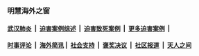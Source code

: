 
### 明慧海外之窗

####  [武汉肺炎](indexes/365.md?t=07121201) &nbsp;|&nbsp;  [迫害案例综述](indexes/328.md?t=07121201) &nbsp;|&nbsp; [迫害致死案例](indexes/277.md?t=07121201)  &nbsp;|&nbsp; [更多迫害案例](indexes/81.md?t=07121201)  &nbsp;|&nbsp; 
####  [时事评论](indexes/19.md?t=07121201) &nbsp;|&nbsp; [海外简讯](indexes/245.md?t=07121201)&nbsp;|&nbsp;  [社会支持](indexes/140.md?t=07121201) &nbsp;|&nbsp; [褒奖决议](indexes/282.md?t=07121201) &nbsp;|&nbsp; [社区报道](indexes/91.md?t=07121201)  &nbsp;|&nbsp; [天人之间](indexes/78.md?t=07121201) 

